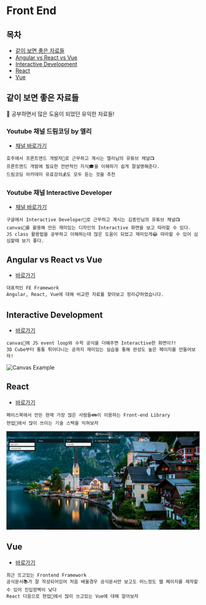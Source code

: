 # Front End

## 목차

* [같이 보면 좋은 자료들](#같이-보면-좋은-자료들)
* [Angular vs React vs Vue](#angular-vs-react-vs-vue)
* [Interactive Development](#interactive-development)
* [React](#react)
* [Vue](#vue)

## 같이 보면 좋은 자료들

:loudspeaker: ​공부하면서 많은 도움이 되었던 유익한 자료들!

### Youtube 채널 드림코딩 by 엘리

* [채널 바로가기](https://www.youtube.com/channel/UC_4u-bXaba7yrRz_6x6kb_w)

```
호주에서 프론트앤드 개발자💼로 근무하고 계시는 엘리님의 유튜브 채널📺
프론트앤드 개발에 필요한 전반적인 지식🎓을 이해하기 쉽게 잘설명해준다.
드림코딩 아카데미 유료강의💰도 모두 듣는 것을 추천
```

### Youtube 채널 Interactive Developer

* [채널 바로가기](https://www.youtube.com/channel/UCdeWxKJuvtUG2xyN6pOJEvA)

```
구글에서 Interactive Developer💼로 근무하고 계시는 김종민님의 유튜브 채널📺
canvas🎨를 활용해 만든 재미있는 디자인의 Interactive 화면을 보고 따라할 수 있다.
JS class 활용법을 공부하고 이해하는데 많은 도움이 되었고 재미있게😂 따라할 수 있어 심심할때 보기 좋다.
```

## Angular vs React vs Vue

* [바로가기](./angular_vs_react_vs_vue)

```
대표적인 FE Framework
Angular, React, Vue에 대해 비교한 자료를 찾아보고 정리📋하였습니다.
```

## Interactive Development

* [바로가기](./Interactive)

```
canvas🎨에 JS event loop와 수학 공식을 더해주면 Interactive한 화면이?!
3D Cube부터 통통 튀어다니는 공까지 재미있는 실습을 통해 완성도 높은 페이지를 만들어보자!
```

![Canvas Example](./images/interactive_example.gif)

## React

* [바로가기](./react)

```
페이스북에서 만든 현재 가장 많은 사람들👪이 이용하는 Front-end Library
현업👔에서 많이 쓰이는 기술 스택을 익혀보자
```

![Example](./images/react_example.gif)

## Vue

* [바로가기](./vue)

```
최근 뜨고있는 Frontend Framework
공식문서📚가 잘 작성되어있어 처음 배울경우 공식문서만 보고도 어느정도 웹 페이지를 제작할 수 있어 진입장벽이 낮다
React 다음으로 현업👔에서 많이 쓰고있는 Vue에 대해 알아보자
```


